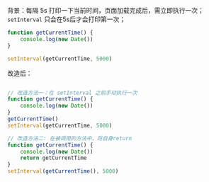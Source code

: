 背景：每隔 5s 打印一下当前时间，页面加载完成后，需立即执行一次；`setInterval` 只会在5s后才会打印第一次；
```javascript
function getCurrentTime() {
	console.log(new Date())
}

setInterval(getCurrentTime, 5000)
```

改造后：
```javascript

// 改造方法一：在 setInterval 之前手动执行一次
function getCurrentTime() {
	console.log(new Date())
}
getCurrentTime()
setInterval(getCurrentTime, 5000)

// 改造方法二: 在被调用的方法中，将自身return
function getCurrentTime() {
	console.log(new Date())
	return getCurrentTime
}
setInterval(getCurrentTime(), 5000)
```
